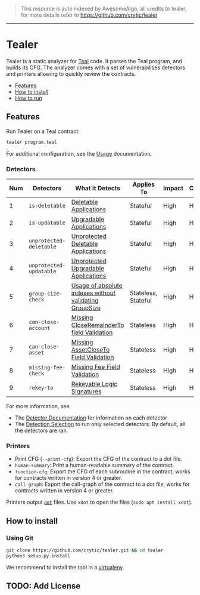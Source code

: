 > This resource is auto indexed by AwesomeAlgo, all credits to tealer, for more details refer to https://github.com/crytic/tealer

---

# Tealer

Tealer is a static analyzer for [Teal](https://developer.algorand.org/docs/features/asc1/) code. It parses the Teal program, and builds its CFG. The analyzer comes with a set of vulnerabilities detectors and printers allowing to quickly review the contracts.

- [Features](#features)
- [How to install](#how-to-install)
- [How to run](#how-to-run)

## Features

Run Tealer on a Teal contract:

```bash
tealer program.teal
```

For additional configuration, see the [Usage](https://github.com/crytic/tealer/wiki/Usage) documentation.

### Detectors

Num | Detectors | What it Detects | Applies To | Impact | Confidence |
--- | --- | --- | --- | --- | --- |
1 | `is-deletable` | [Deletable Applications](https://github.com/crytic/tealer/wiki/Detector-Documentation#deletable-application) | Stateful | High | High
2 | `is-updatable` | [Upgradable Applications](https://github.com/crytic/tealer/wiki/Detector-Documentation#upgradable-application) | Stateful | High | High
3 | `unprotected-deletable` | [Unprotected Deletable Applications](https://github.com/crytic/tealer/wiki/Detector-Documentation#unprotected-deletable-application) | Stateful | High | High
4 | `unprotected-updatable` | [Unprotected Upgradable Applications](https://github.com/crytic/tealer/wiki/Detector-Documentation#unprotected-updatable-application) | Stateful | High | High
5 | `group-size-check` | [Usage of absolute indexes without validating GroupSize](https://github.com/crytic/tealer/wiki/Detector-Documentation#missing-groupsize-validation) | Stateless, Stateful | High | High
6 | `can-close-account` | [Missing CloseRemainderTo field Validation](https://github.com/crytic/tealer/wiki/Detector-Documentation#missing-closeremainderto-field-validation) | Stateless | High | High
7 | `can-close-asset` | [Missing AssetCloseTo Field Validation](https://github.com/crytic/tealer/wiki/Detector-Documentation#missing-assetcloseto-field-validation) | Stateless | High | High
8 | `missing-fee-check` | [Missing Fee Field Validation](https://github.com/crytic/tealer/wiki/Detector-Documentation#missing-fee-field-validation) | Stateless | High | High
9 | `rekey-to` | [Rekeyable Logic Signatures](https://github.com/crytic/tealer/wiki/Detector-Documentation#rekeyable-logicsig) | Stateless | High | High


For more information, see

- The [Detector Documentation](https://github.com/crytic/tealer/wiki/Detector-Documentation) for information on each detector
- The [Detection Selection](https://github.com/crytic/tealer/wiki/Usage#detector-selection) to run only selected detectors. By default, all the detectors are ran.

### Printers

- Print CFG (`--print-cfg`): Export the CFG of the contract to a dot file.
- `human-summary`: Print a human-readable summary of the contract.
- `function-cfg`: Export the CFG of each subroutine in the contract, works for contracts written in version 4 or greater.
- `call-graph`: Export the call-graph of the contract to a dot file, works for contracts written in version 4 or greater.

Printers output [`dot`](https://graphviz.org/) files.
Use `xdot` to open the files  (`sudo apt install xdot`).

## How to install

### Using Git

```bash
git clone https://github.com/crytic/tealer.git && cd tealer
python3 setup.py install
```

We recommend to install the tool in a [virtualenv](https://virtualenvwrapper.readthedocs.io/en/latest/).


## TODO: Add License